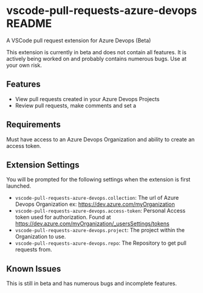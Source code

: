 # vscode-pull-requests-azure-devops README

A VSCode pull request extension for Azure Devops (Beta)

This extension is currently in beta and does not contain all features.
It is actively being worked on and probably contains numerous bugs. Use at your own risk.

## Features

- View pull requests created in your Azure Devops Projects
- Review pull requests, make comments and set a

## Requirements

Must have access to an Azure Devops Organization and ability to create an access token.

## Extension Settings

You will be prompted for the following settings when the extension is first launched.

- `vscode-pull-requests-azure-devops.collection`: The url of Azure Devops Organization ex: https://dev.azure.com/myOrganization
- `vscode-pull-requests-azure-devops.access-token`: Personal Access token used for authorization. Found at https://dev.azure.com/myOrganization/_usersSettings/tokens
- `vscode-pull-requests-azure-devops.project`: The project within the Organization to use.
- `vscode-pull-requests-azure-devops.repo`: The Repository to get pull requests from.

## Known Issues

This is still in beta and has numerous bugs and incomplete features.
